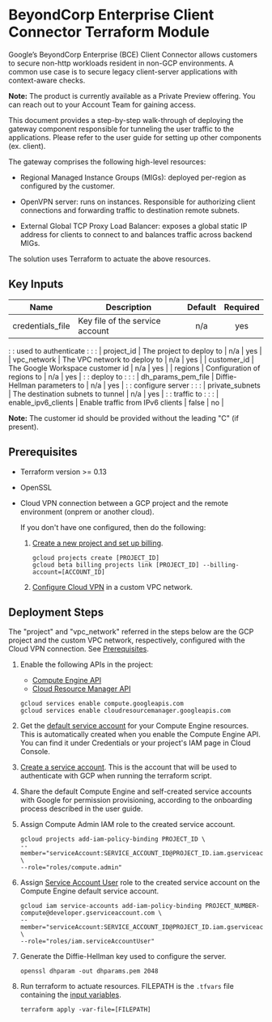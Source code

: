 # BeyondCorp Enterprise Client Connector Terraform Module

Google’s BeyondCorp Enterprise (BCE) Client Connector allows customers to secure
non-http workloads resident in non-GCP environments. A common use case is to
secure legacy client-server applications with context-aware checks.

**Note:** The product is currently available as a Private Preview offering. You
can reach out to your Account Team for gaining access.

This document provides a step-by-step walk-through of deploying the gateway
component responsible for tunneling the user traffic to the applications. Please
refer to the user guide for setting up other components (ex. client).

The gateway comprises the following high-level resources:

-   Regional Managed Instance Groups (MIGs): deployed per-region as configured
    by the customer.

-   OpenVPN server: runs on instances. Responsible for authorizing client
    connections and forwarding traffic to destination remote subnets.

-   External Global TCP Proxy Load Balancer: exposes a global static IP address
    for clients to connect to and balances traffic across backend MIGs.

The solution uses Terraform to actuate the above resources.

## Key Inputs

| Name                | Description                       | Default | Required |
| ------------------- | --------------------------------- | :-----: | :------: |
| credentials_file    | Key file of the service account   | n/a     | yes      |
:                     : used to authenticate              :         :          :
| project_id          | The project to deploy to          | n/a     | yes      |
| vpc_network         | The VPC network to deploy to      | n/a     | yes      |
| customer_id         | The Google Workspace customer id  | n/a     | yes      |
| regions             | Configuration of regions to       | n/a     | yes      |
:                     : deploy to                         :         :          :
| dh_params_pem_file  | Diffie-Hellman parameters to      | n/a     | yes      |
:                     : configure server                  :         :          :
| private_subnets     | The destination subnets to tunnel | n/a     | yes      |
:                     : traffic to                        :         :          :
| enable_ipv6_clients | Enable traffic from IPv6 clients  | false   | no       |

**Note:** The customer id should be provided without the leading "C" (if
present).

## Prerequisites

-   Terraform version >= 0.13

-   OpenSSL

-   Cloud VPN connection between a GCP project and the remote environment
    (onprem or another cloud).

    If you don't have one configured, then do the following:

    1.  [Create a new project and set up billing](https://cloud.google.com/resource-manager/docs/creating-managing-projects).

        ```
        gcloud projects create [PROJECT_ID]
        gcloud beta billing projects link [PROJECT_ID] --billing-account=[ACCOUNT_ID]
        ```

    1.  [Configure Cloud VPN](https://cloud.google.com/network-connectivity/docs/vpn/how-to/creating-ha-vpn)
        in a custom VPC network.

## Deployment Steps

The "project" and "vpc_network" referred in the steps below are the GCP project
and the custom VPC network, respectively, configured with the Cloud VPN
connection. See [Prerequisites](#prerequisites).

1.  Enable the following APIs in the project:

    -   [Compute Engine API](https://console.cloud.google.com/apis/library/compute.googleapis.com)
    -   [Cloud Resource Manager API](https://console.cloud.google.com/apis/library/cloudresourcemanager.googleapis.com)

    ```
    gcloud services enable compute.googleapis.com
    gcloud services enable cloudresourcemanager.googleapis.com
    ```

1.  Get the
    [default service account](https://cloud.google.com/compute/docs/access/service-accounts#default_service_account)
    for your Compute Engine resources. This is automatically created when you
    enable the Compute Engine API. You can find it under Credentials or your
    project's IAM page in Cloud Console.

1.  [Create a service account](https://cloud.google.com/iam/docs/creating-managing-service-accounts#iam-service-accounts-create-gcloud).
    This is the account that will be used to authenticate with GCP when running
    the terraform script.

1.  Share the default Compute Engine and self-created service accounts with
    Google for permission provisioning, according to the onboarding process
    described in the user guide.

1.  Assign Compute Admin IAM role to the created service account.

    ```
    gcloud projects add-iam-policy-binding PROJECT_ID \
    --member="serviceAccount:SERVICE_ACCOUNT_ID@PROJECT_ID.iam.gserviceaccount.com" \
    --role="roles/compute.admin"
    ```

1.  Assign
    [Service Account User](https://cloud.google.com/iam/docs/impersonating-service-accounts#iam-service-accounts-grant-role-sa-console)
    role to the created service account on the Compute Engine default service
    account.

    ```
    gcloud iam service-accounts add-iam-policy-binding PROJECT_NUMBER-compute@developer.gserviceaccount.com \
    --member="serviceAccount:SERVICE_ACCOUNT_ID@PROJECT_ID.iam.gserviceaccount.com" \
    --role="roles/iam.serviceAccountUser"
    ```

1.  Generate the Diffie-Hellman key used to configure the server.

    ```
    openssl dhparam -out dhparams.pem 2048
    ```

1.  Run terraform to actuate resources. FILEPATH is the `.tfvars` file
    containing the [input variables](#key-inputs).

    ```
    terraform apply -var-file=[FILEPATH]
    ```
